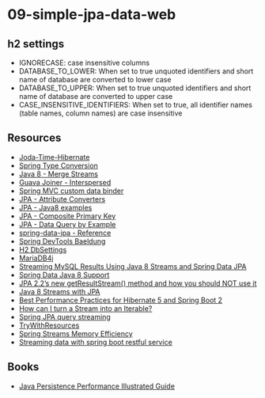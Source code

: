# 09-simple-jpa-data-web

## h2 settings

- IGNORECASE: case insensitive columns
- DATABASE_TO_LOWER: When set to true unquoted identifiers and short name of database are converted to lower case
- DATABASE_TO_UPPER: When set to true unquoted identifiers and short name of database are converted to upper case
- CASE_INSENSITIVE_IDENTIFIERS: When set to true, all identifier names (table names, column names) are case insensitive

## Resources
- [Joda-Time-Hibernate](https://www.joda.org/joda-time-hibernate/userguide.html)
- [Spring Type Conversion](https://www.baeldung.com/spring-type-conversions)
- [Java 8 - Merge Streams](https://www.baeldung.com/java-merge-streams)
- [Guava Joiner - Interspersed](https://guava.dev/releases/16.0/api/docs/com/google/common/base/Joiner.html)
- [Spring MVC custom data binder](https://www.baeldung.com/spring-mvc-custom-data-binder)
- [JPA - Attribute Converters](https://www.baeldung.com/jpa-attribute-converters)
- [JPA - Java8 examples](https://github.com/spring-projects/spring-data-examples/tree/master/jpa/java8)
- [JPA - Composite Primary Key](https://www.baeldung.com/jpa-composite-primary-keys)
- [JPA - Data Query by Example](https://www.baeldung.com/spring-data-query-by-example)
- [spring-data-jpa - Reference](https://docs.spring.io/spring-data/jpa/docs/current/reference/html/)
- [Spring DevTools Baeldung](https://www.baeldung.com/spring-boot-devtools)
- [H2 DbSettings](https://www.h2database.com/javadoc/org/h2/engine/DbSettings.html)
- [MariaDB4j](https://github.com/vorburger/MariaDB4j)
- [Streaming MySQL Results Using Java 8 Streams and Spring Data JPA](http://knes1.github.io/blog/2015/2015-10-19-streaming-mysql-results-using-java8-streams-and-spring-data.html)
- [Spring Data Java 8 Support](https://www.baeldung.com/spring-data-java-8)
- [JPA 2.2’s new getResultStream() method and how you should NOT use it](https://thoughts-on-java.org/jpa-2-2s-new-stream-method-and-how-you-should-not-use-it/)
- [Java 8 Streams with JPA](http://backcountry.github.io/2014/12/23/Java-8-Streams-with-JPA/)
- [Best Performance Practices for Hibernate 5 and Spring Boot 2](https://dzone.com/articles/50-best-performance-practices-for-hibernate-5-amp)
- [How can I turn a Stream into an Iterable?](http://www.lambdafaq.org/how-do-i-turn-a-stream-into-an-iterable/)
- [Spring JPA query streaming](https://docs.spring.io/spring-data/jpa/docs/current/reference/html/#repositories.query-streaming)
- [TryWithResources](https://dzone.com/articles/java-code-bytes-be-resourceful-with-try-with-resou)
- [Spring Streams Memory Efficiency](https://www.airpair.com/java/posts/spring-streams-memory-efficiency)
- [Streaming data with spring boot restful service](https://dzone.com/articles/streaming-data-with-spring-boot-restful-web-servic)

## Books
- [Java Persistence Performance Illustrated Guide](https://leanpub.com/java-persistence-performance-illustrated-guide)